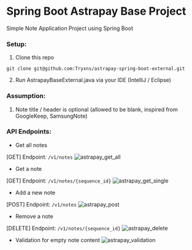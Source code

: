 # Spring Boot Astrapay Base Project
Simple Note Application Project using Spring Boot

### Setup:  
1. Clone this repo
```
git clone git@github.com:Tryxns/astrapay-spring-boot-external.git
```
2. Run AstrapayBaseExternal.java via your IDE (IntelliJ / Eclipse)

### Assumption:
1. Note title / header is optional (allowed to be blank, inspired from GoogleKeep, SamsungNote)

### API Endpoints:

- Get all notes

[GET] Endpoint: ```/v1/notes```
![astrapay_get_all](https://github.com/user-attachments/assets/209a9b42-30b2-47d6-8d14-e988879ff1cb)

- Get a note

[GET] Endpoint: ```/v1/notes/{sequence_id}```
![astrapay_get_single](https://github.com/user-attachments/assets/09191820-2a36-4583-9699-3114a3be04a4)

- Add a new note

[POST] Endpoint: ```/v1/notes```
![astrapay_post](https://github.com/user-attachments/assets/fd1a7386-2445-4894-9355-5aee0060396b)

- Remove a note

[DELETE] Endpoint: ```/v1/notes/{sequence_id}```
![astrapay_delete](https://github.com/user-attachments/assets/46895ba0-0d11-4f64-ae00-5e3385a99ea3)

- Validation for empty note content
![astrapay_validation](https://github.com/user-attachments/assets/4cb4e03a-fa46-4fcd-a463-c3daf68c0a06)
